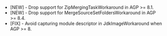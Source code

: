 - [NEW] - Drop support for ZipMergingTaskWorkaround in AGP >= 8.1.
- [NEW] - Drop support for MergeSourceSetFoldersWorkaround in AGP >= 8.4.
- [FIX] - Avoid capturing module descriptor in JdkImageWorkaround when AGP >= 8.
